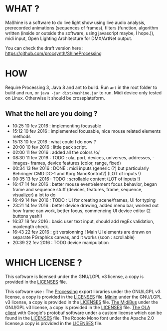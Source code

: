 # WHAT ?

MaShine is a software to do live light show  using live audio analysis, prerecorded animations (sequences of frames), filters (function, algorithm written (inside or outside the software, using javascript maybe, I hope.)), midi input, Open Lighting Architecture for DMX/ArtNet output.

You can check the draft version here : https://github.com/procsynth/ShineProcessing

# HOW

Require Processing 3, Java 8 and ant to build. Run `ant` in the root folder to build and run, or `java -jar dist/mashine.jar` to run.
Midi device only tested on Linux. Otherwise it should be crossplateform.

## What the hell are you doing ?

 - 10:25 10 fev 2016 : implementing focusable 
 - 15:12 10 fev 2016 : implemented focusable, nice mouse related elements methods
 - 15:13 10 fev 2016 : what could I do now ?
 - 20:00 10 fev 2016 : little pack script.
 - 02:00 11 fev 2016 : added all the colors \o/
 - 08:30 11 fev 2016 : TODO : ola, port, devices, universes, addresses, -images- frames, device features (color, range, fixed)
 - 00:34 13 fev 2016 : DONE : midi inputs (generic (?) but particularly Behringer CMD DC-1 and Korg NanoKontrol2) (LOT of inputs !)
 - 00:35 13 fev 2016 : TODO : scrollable content (LOT of inputs !)
 - 16:47 14 fev 2016 : better mouse event/element focus behavior, began frame and sequence stuff (devices, features, frame, sequence, visualizer) a lot to do
 - 16:49 14 fev 2016 : TODO : UI for creating scene/frames, UI for typing
 - 23:21 14 fev 2016 : better device drawing, added menu bar, worked out how frame can work, better focus, commencing UI device editor (2 buttons yeah!)
 - 16:37 18 fev 2016 : basic user text input, should add regEx validation, maxlength check.
 - 16:43 22 fev 2016 : git versionning ! Main UI elements are drawn on separate PGraphics canvas, and it works (soon : scrollable) 
 - 20:39 22 fev 2016 : TODO device manipulation

# WHICH LICENSE ?

This software is licensed under the GNU/LGPL v3 license, a copy is provided in the [LICENSES][licenses] file.

This software use :
The [Processing](https://processing.org) export libraries under the GNU/LGPL v3 license, a copy is provided in the [LICENSES][licenses] file.
[Minim](http://code.compartmental.net/tools/minim/) under the GNU/LGPL v3 license, a copy is provided in the [LICENSES][licenses] file.
[The MidiBus](http://www.smallbutdigital.com/themidibus.php) under the GNU/GPL v3 license, a copy is provided in the [LICENSES][licenses] file.
[The OLA client](https://www.openlighting.org/ola/) with Google's protobuf software under a custom license which can be found in the [LICENSES][licenses] file.
The Roboto Mono font under the Apache 2.0 license,a copy is provided in the [LICENSES][licenses] file.

[licenses]: https://github.com/procsynth/MaShine/blob/master/LICENSES "Licenses file"